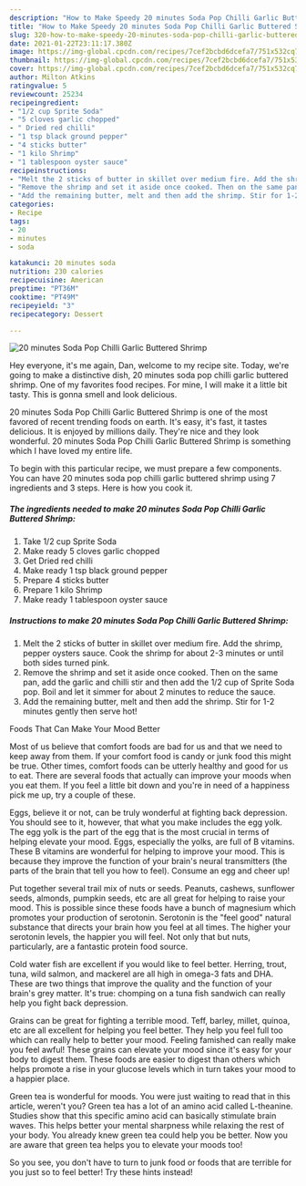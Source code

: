 ```yaml
---
description: "How to Make Speedy 20 minutes Soda Pop Chilli Garlic Buttered Shrimp"
title: "How to Make Speedy 20 minutes Soda Pop Chilli Garlic Buttered Shrimp"
slug: 320-how-to-make-speedy-20-minutes-soda-pop-chilli-garlic-buttered-shrimp
date: 2021-01-22T23:11:17.380Z
image: https://img-global.cpcdn.com/recipes/7cef2bcbd6dcefa7/751x532cq70/20-minutes-soda-pop-chilli-garlic-buttered-shrimp-recipe-main-photo.jpg
thumbnail: https://img-global.cpcdn.com/recipes/7cef2bcbd6dcefa7/751x532cq70/20-minutes-soda-pop-chilli-garlic-buttered-shrimp-recipe-main-photo.jpg
cover: https://img-global.cpcdn.com/recipes/7cef2bcbd6dcefa7/751x532cq70/20-minutes-soda-pop-chilli-garlic-buttered-shrimp-recipe-main-photo.jpg
author: Milton Atkins
ratingvalue: 5
reviewcount: 25234
recipeingredient:
- "1/2 cup Sprite Soda"
- "5 cloves garlic chopped"
- " Dried red chilli"
- "1 tsp black ground pepper"
- "4 sticks butter"
- "1 kilo Shrimp"
- "1 tablespoon oyster sauce"
recipeinstructions:
- "Melt the 2 sticks of butter in skillet over medium fire. Add the shrimp, pepper oysters sauce. Cook the shrimp for about 2-3 minutes or until both sides turned pink."
- "Remove the shrimp and set it aside once cooked. Then on the same pan, add the garlic and chilli stir and then add the 1/2 cup of Sprite Soda pop. Boil and let it simmer for about 2 minutes to reduce the sauce."
- "Add the remaining butter, melt and then add the shrimp. Stir for 1-2 minutes gently then serve hot!"
categories:
- Recipe
tags:
- 20
- minutes
- soda

katakunci: 20 minutes soda 
nutrition: 230 calories
recipecuisine: American
preptime: "PT36M"
cooktime: "PT49M"
recipeyield: "3"
recipecategory: Dessert

---
```



![20 minutes Soda Pop Chilli Garlic Buttered Shrimp](https://img-global.cpcdn.com/recipes/7cef2bcbd6dcefa7/751x532cq70/20-minutes-soda-pop-chilli-garlic-buttered-shrimp-recipe-main-photo.jpg)

Hey everyone, it's me again, Dan, welcome to my recipe site. Today, we're going to make a distinctive dish, 20 minutes soda pop chilli garlic buttered shrimp. One of my favorites food recipes. For mine, I will make it a little bit tasty. This is gonna smell and look delicious.



20 minutes Soda Pop Chilli Garlic Buttered Shrimp is one of the most favored of recent trending foods on earth. It's easy, it's fast, it tastes delicious. It is enjoyed by millions daily. They're nice and they look wonderful. 20 minutes Soda Pop Chilli Garlic Buttered Shrimp is something which I have loved my entire life.


To begin with this particular recipe, we must prepare a few components. You can have 20 minutes soda pop chilli garlic buttered shrimp using 7 ingredients and 3 steps. Here is how you cook it.

<!--inarticleads1-->

##### The ingredients needed to make 20 minutes Soda Pop Chilli Garlic Buttered Shrimp:

1. Take 1/2 cup Sprite Soda
1. Make ready 5 cloves garlic chopped
1. Get  Dried red chilli
1. Make ready 1 tsp black ground pepper
1. Prepare 4 sticks butter
1. Prepare 1 kilo Shrimp
1. Make ready 1 tablespoon oyster sauce




<!--inarticleads2-->

##### Instructions to make 20 minutes Soda Pop Chilli Garlic Buttered Shrimp:

1. Melt the 2 sticks of butter in skillet over medium fire. Add the shrimp, pepper oysters sauce. Cook the shrimp for about 2-3 minutes or until both sides turned pink.
1. Remove the shrimp and set it aside once cooked. Then on the same pan, add the garlic and chilli stir and then add the 1/2 cup of Sprite Soda pop. Boil and let it simmer for about 2 minutes to reduce the sauce.
1. Add the remaining butter, melt and then add the shrimp. Stir for 1-2 minutes gently then serve hot!




Foods That Can Make Your Mood Better


Most of us believe that comfort foods are bad for us and that we need to keep away from them. If your comfort food is candy or junk food this might be true. Other times, comfort foods can be utterly healthy and good for us to eat. There are several foods that actually can improve your moods when you eat them. If you feel a little bit down and you're in need of a happiness pick me up, try a couple of these.

Eggs, believe it or not, can be truly wonderful at fighting back depression. You should see to it, however, that what you make includes the egg yolk. The egg yolk is the part of the egg that is the most crucial in terms of helping elevate your mood. Eggs, especially the yolks, are full of B vitamins. These B vitamins are wonderful for helping to improve your mood. This is because they improve the function of your brain's neural transmitters (the parts of the brain that tell you how to feel). Consume an egg and cheer up!

Put together several trail mix of nuts or seeds. Peanuts, cashews, sunflower seeds, almonds, pumpkin seeds, etc are all great for helping to raise your mood. This is possible since these foods have a bunch of magnesium which promotes your production of serotonin. Serotonin is the "feel good" natural substance that directs your brain how you feel at all times. The higher your serotonin levels, the happier you will feel. Not only that but nuts, particularly, are a fantastic protein food source.

Cold water fish are excellent if you would like to feel better. Herring, trout, tuna, wild salmon, and mackerel are all high in omega-3 fats and DHA. These are two things that improve the quality and the function of your brain's grey matter. It's true: chomping on a tuna fish sandwich can really help you fight back depression. 

Grains can be great for fighting a terrible mood. Teff, barley, millet, quinoa, etc are all excellent for helping you feel better. They help you feel full too which can really help to better your mood. Feeling famished can really make you feel awful! These grains can elevate your mood since it's easy for your body to digest them. These foods are easier to digest than others which helps promote a rise in your glucose levels which in turn takes your mood to a happier place.

Green tea is wonderful for moods. You were just waiting to read that in this article, weren't you? Green tea has a lot of an amino acid called L-theanine. Studies show that this specific amino acid can basically stimulate brain waves. This helps better your mental sharpness while relaxing the rest of your body. You already knew green tea could help you be better. Now you are aware that green tea helps you to elevate your moods too!

So you see, you don't have to turn to junk food or foods that are terrible for you just so to feel better! Try  these hints  instead!

